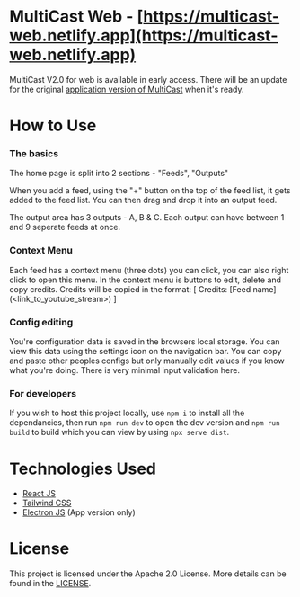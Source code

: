 # MultiCast Web - [https://multicast-web.netlify.app](https://multicast-web.netlify.app)

MultiCast V2.0 for web is available in early access.
There will be an update for the original [application version of MultiCast](https://github.com/RageBoy152/multicast) when it's ready.

# How to Use

### The basics
The home page is split into 2 sections - "Feeds", "Outputs"

When you add a feed, using the "+" button on the top of the feed list, it gets added to the feed list.
You can then drag and drop it into an output feed.

The output area has 3 outputs - A, B & C.
Each output can have between 1 and 9 seperate feeds at once.


### Context Menu
Each feed has a context menu (three dots) you can click, you can also right click to open this menu.
In the context menu is buttons to edit, delete and copy credits. Credits will be copied in the format:
[ Credits: [Feed name]\(<link_to_youtube_stream>) ]


### Config editing
You're configuration data is saved in the browsers local storage. You can view this data using the settings icon on the navigation bar.
You can copy and paste other peoples configs but only manually edit values if you know what you're doing. There is very minimal input validation here.

### For developers
If you wish to host this project locally, use `npm i` to install all the dependancies, then run `npm run dev` to open the dev version and `npm run build` to build which you can view by using `npx serve dist`.

# Technologies Used
- [React JS](https://react.dev)
- [Tailwind CSS](https://tailwindcss.com)
- [Electron JS](https://www.electronjs.org) (App version only)


# License

This project is licensed under the Apache 2.0 License. More details can be found in the [LICENSE](https://github.com/RageBoy152/multicast-web/blob/main/LICENSE).
